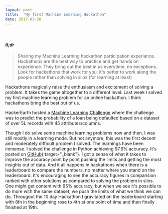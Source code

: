 ```yaml
---
layout: post
title:  "My first Machine Learning Hackathon"
date: 2017-03-28
---
```


<br />

#### *tl;dr*
> Sharing my Machine Learning hackathon participation experience. Hackathons are the best way to practice and get hands on experience. They bring out the best in us everytime, no exceptions. Look for hackathons that work for you, it's better to work along the people rather than solving in silos (for learning at least)

Hackathons magically raise the enthusiasm and excitement of solving a problem. It takes the game altogether to a different level. Last week I solved my first machine learning problem for an online hackathon. I think hackathons bring the best out of us. 

HackerEarth hosted a <A href="https://www.hackerearth.com/problem/machine-learning/bank-fears-loanliness/" target="_blank">Machine Learning Challenge</A> where the challenge was to predict the probability of a loan being defaulted based on a dataset of over 5L records with 45 attributes/columns.

Though I do solve some machine learning problems now and then, I was still mostly in a learning mode. But not anymore, this was the first decent and moderately difficult problem I solved. The learnings have been immense. I solved the challenge in Python achieving 97.6% accuracy. It's posted on [GitHub](https://github.com/avannaldas/Loan-Defaulter-Prediction-Machine-Learning){:target="_blank"}. I got a sense of what it takes to improve the accuracy point by point pushing the limits and getting the most insights out of data. And it all happens in hackathons when there is a leaderboard to compare the numbers, no matter where you stand on the leaderboard. It's encouraging to see the accuracy figures in comparision ranked with other solutions as compared to solving the problem in silos. One might get content with 95% accuracy, but when we see it's possible to do more with the same dataset, we push the limits of what we think we can do. Througout the 10 day Hackathon I gravitated on the leaderboard starting with 8th in the beginning rose to 4th at one point of time and then finally finished at 19th.

